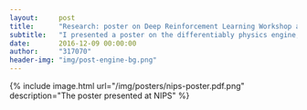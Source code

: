```yaml
---
layout:     post
title:      "Research: poster on Deep Reinforcement Learning Workshop at NIPS"
subtitle:   "I presented a poster on the differentiably physics engine, and got some useful advice."
date:       2016-12-09 00:00:00
author:     "317070"
header-img: "img/post-engine-bg.png"
---
```


{% include image.html url="/img/posters/nips-poster.pdf.png" description="The poster presented at NIPS" %}
